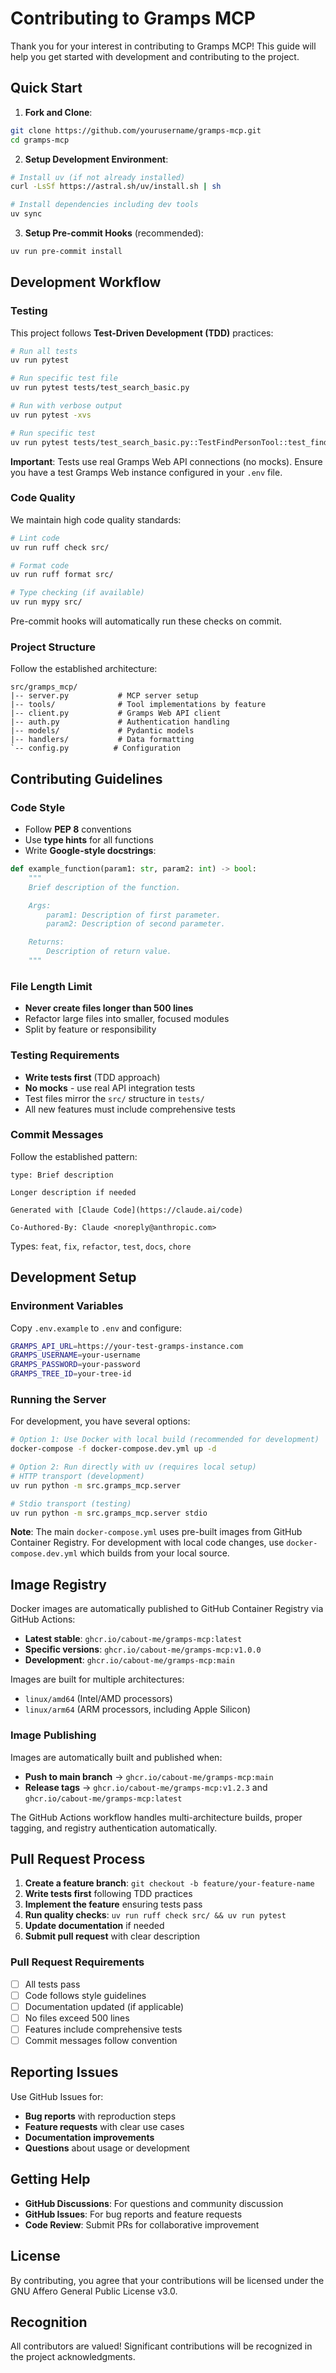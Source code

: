 # Contributing to Gramps MCP

Thank you for your interest in contributing to Gramps MCP! This guide will help you get started with development and contributing to the project.

## Quick Start

1. **Fork and Clone**:
```bash
git clone https://github.com/yourusername/gramps-mcp.git
cd gramps-mcp
```

2. **Setup Development Environment**:
```bash
# Install uv (if not already installed)
curl -LsSf https://astral.sh/uv/install.sh | sh

# Install dependencies including dev tools
uv sync
```

3. **Setup Pre-commit Hooks** (recommended):
```bash
uv run pre-commit install
```

## Development Workflow

### Testing

This project follows **Test-Driven Development (TDD)** practices:

```bash
# Run all tests
uv run pytest

# Run specific test file
uv run pytest tests/test_search_basic.py

# Run with verbose output
uv run pytest -xvs

# Run specific test
uv run pytest tests/test_search_basic.py::TestFindPersonTool::test_find_person -xvs
```

**Important**: Tests use real Gramps Web API connections (no mocks). Ensure you have a test Gramps Web instance configured in your `.env` file.

### Code Quality

We maintain high code quality standards:

```bash
# Lint code
uv run ruff check src/

# Format code
uv run ruff format src/

# Type checking (if available)
uv run mypy src/
```

Pre-commit hooks will automatically run these checks on commit.

### Project Structure

Follow the established architecture:

```
src/gramps_mcp/
|-- server.py           # MCP server setup
|-- tools/              # Tool implementations by feature
|-- client.py           # Gramps Web API client
|-- auth.py             # Authentication handling
|-- models/             # Pydantic models
|-- handlers/           # Data formatting
`-- config.py          # Configuration
```

## Contributing Guidelines

### Code Style

- Follow **PEP 8** conventions
- Use **type hints** for all functions
- Write **Google-style docstrings**:
```python
def example_function(param1: str, param2: int) -> bool:
    """
    Brief description of the function.

    Args:
        param1: Description of first parameter.
        param2: Description of second parameter.

    Returns:
        Description of return value.
    """
```

### File Length Limit

- **Never create files longer than 500 lines**
- Refactor large files into smaller, focused modules
- Split by feature or responsibility

### Testing Requirements

- **Write tests first** (TDD approach)
- **No mocks** - use real API integration tests
- Test files mirror the `src/` structure in `tests/`
- All new features must include comprehensive tests

### Commit Messages

Follow the established pattern:
```
type: Brief description

Longer description if needed

Generated with [Claude Code](https://claude.ai/code)

Co-Authored-By: Claude <noreply@anthropic.com>
```

Types: `feat`, `fix`, `refactor`, `test`, `docs`, `chore`

## Development Setup

### Environment Variables

Copy `.env.example` to `.env` and configure:
```bash
GRAMPS_API_URL=https://your-test-gramps-instance.com
GRAMPS_USERNAME=your-username
GRAMPS_PASSWORD=your-password
GRAMPS_TREE_ID=your-tree-id
```

### Running the Server

For development, you have several options:

```bash
# Option 1: Use Docker with local build (recommended for development)
docker-compose -f docker-compose.dev.yml up -d

# Option 2: Run directly with uv (requires local setup)
# HTTP transport (development)
uv run python -m src.gramps_mcp.server

# Stdio transport (testing)
uv run python -m src.gramps_mcp.server stdio
```

**Note**: The main `docker-compose.yml` uses pre-built images from GitHub Container Registry. For development with local code changes, use `docker-compose.dev.yml` which builds from your local source.

## Image Registry

Docker images are automatically published to GitHub Container Registry via GitHub Actions:

- **Latest stable**: `ghcr.io/cabout-me/gramps-mcp:latest`
- **Specific versions**: `ghcr.io/cabout-me/gramps-mcp:v1.0.0`
- **Development**: `ghcr.io/cabout-me/gramps-mcp:main`

Images are built for multiple architectures:
- `linux/amd64` (Intel/AMD processors)
- `linux/arm64` (ARM processors, including Apple Silicon)

### Image Publishing

Images are automatically built and published when:
- **Push to main branch** → `ghcr.io/cabout-me/gramps-mcp:main`
- **Release tags** → `ghcr.io/cabout-me/gramps-mcp:v1.2.3` and `ghcr.io/cabout-me/gramps-mcp:latest`

The GitHub Actions workflow handles multi-architecture builds, proper tagging, and registry authentication automatically.

## Pull Request Process

1. **Create a feature branch**: `git checkout -b feature/your-feature-name`
2. **Write tests first** following TDD practices
3. **Implement the feature** ensuring tests pass
4. **Run quality checks**: `uv run ruff check src/ && uv run pytest`
5. **Update documentation** if needed
6. **Submit pull request** with clear description

### Pull Request Requirements

- [ ] All tests pass
- [ ] Code follows style guidelines
- [ ] Documentation updated (if applicable)
- [ ] No files exceed 500 lines
- [ ] Features include comprehensive tests
- [ ] Commit messages follow convention

## Reporting Issues

Use GitHub Issues for:
- **Bug reports** with reproduction steps
- **Feature requests** with clear use cases
- **Documentation improvements**
- **Questions** about usage or development

## Getting Help

- **GitHub Discussions**: For questions and community discussion
- **GitHub Issues**: For bug reports and feature requests
- **Code Review**: Submit PRs for collaborative improvement

## License

By contributing, you agree that your contributions will be licensed under the GNU Affero General Public License v3.0.

## Recognition

All contributors are valued! Significant contributions will be recognized in the project acknowledgments.